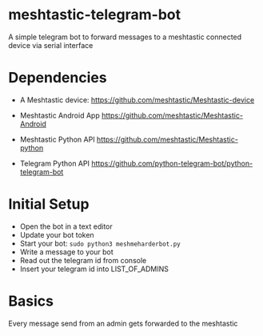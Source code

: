 # meshtastic-telegram-bot
A simple telegram bot to forward messages to a meshtastic connected device via serial interface

# Dependencies
* A Meshtastic device:
https://github.com/meshtastic/Meshtastic-device

* Meshtastic Android App
https://github.com/meshtastic/Meshtastic-Android

* Meshtastic Python API
https://github.com/meshtastic/Meshtastic-python

* Telegram Python API
https://github.com/python-telegram-bot/python-telegram-bot

# Initial Setup
* Open the bot in a text editor
* Update your bot token 
* Start your bot: `sudo python3 meshmeharderbot.py`
* Write a message to your bot
* Read out the telegram id from console
* Insert your telegram id into LIST_OF_ADMINS

# Basics
Every message send from an admin gets forwarded to the meshtastic
